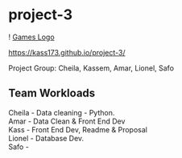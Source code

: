 # project-3

! [Games Logo](Images/Cost.jpeg)

https://kass173.github.io/project-3/

Project Group: Cheila, Kassem, Amar, Lionel, Safo

## Team Workloads

Cheila - Data cleaning - Python.  
Amar - Data Clean & Front End Dev  
Kass - Front End Dev, Readme & Proposal  
Lionel - Database Dev.  
Safo - 

